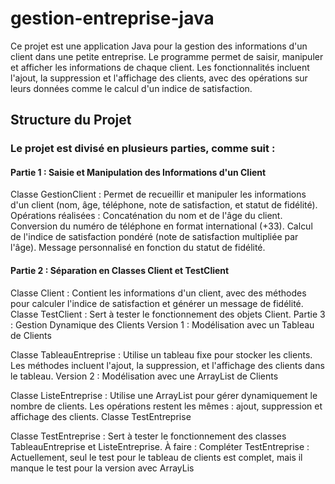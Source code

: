 # gestion-entreprise-java

Ce projet est une application Java pour la gestion des informations d'un client dans une petite entreprise. Le programme permet de saisir, manipuler et afficher les informations de chaque client. Les fonctionnalités incluent l'ajout, la suppression et l'affichage des clients, avec des opérations sur leurs données comme le calcul d'un indice de satisfaction.

## Structure du Projet

### Le projet est divisé en plusieurs parties, comme suit :

#### Partie 1 : Saisie et Manipulation des Informations d'un Client
Classe GestionClient : Permet de recueillir et manipuler les informations d'un client (nom, âge, téléphone, note de satisfaction, et statut de fidélité).
Opérations réalisées :
Concaténation du nom et de l'âge du client.
Conversion du numéro de téléphone en format international (+33).
Calcul de l'indice de satisfaction pondéré (note de satisfaction multipliée par l'âge).
Message personnalisé en fonction du statut de fidélité.

#### Partie 2 : Séparation en Classes Client et TestClient
Classe Client : Contient les informations d'un client, avec des méthodes pour calculer l'indice de satisfaction et générer un message de fidélité.
Classe TestClient : Sert à tester le fonctionnement des objets Client.
Partie 3 : Gestion Dynamique des Clients
Version 1 : Modélisation avec un Tableau de Clients

Classe TableauEntreprise : Utilise un tableau fixe pour stocker les clients. Les méthodes incluent l'ajout, la suppression, et l'affichage des clients dans le tableau.
Version 2 : Modélisation avec une ArrayList de Clients

Classe ListeEntreprise : Utilise une ArrayList pour gérer dynamiquement le nombre de clients. Les opérations restent les mêmes : ajout, suppression et affichage des clients.
Classe TestEntreprise

Classe TestEntreprise : Sert à tester le fonctionnement des classes TableauEntreprise et ListeEntreprise.
À faire :
Compléter TestEntreprise : Actuellement, seul le test pour le tableau de clients est complet, mais il manque le test pour la version avec ArrayLis
